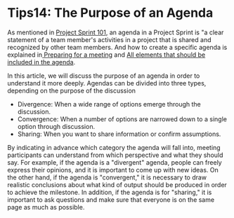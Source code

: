 # Tips14: The Purpose of an Agenda

As mentioned in [Project Sprint 101](broken-reference), an agenda in a Project Sprint is "a clear statement of a team member's activities in a project that is shared and recognized by other team members. And how to create a specific agenda is explained in[ Preparing for a meeting](../tutorial/2-1.md) and [All elements that should be included in the agenda](tips8.md).

In this article, we will discuss the purpose of an agenda in order to understand it more deeply. Agendas can be divided into three types, depending on the purpose of the discussion

* Divergence: When a wide range of options emerge through the discussion.
* Convergence: When a number of options are narrowed down to a single option through discussion.
* Sharing: When you want to share information or confirm assumptions.

By indicating in advance which category the agenda will fall into, meeting participants can understand from which perspective and what they should say. For example, if the agenda is a "divergent" agenda, people can freely express their opinions, and it is important to come up with new ideas. On the other hand, if the agenda is "convergent," it is necessary to draw realistic conclusions about what kind of output should be produced in order to achieve the milestone. In addition, if the agenda is for "sharing," it is important to ask questions and make sure that everyone is on the same page as much as possible.
